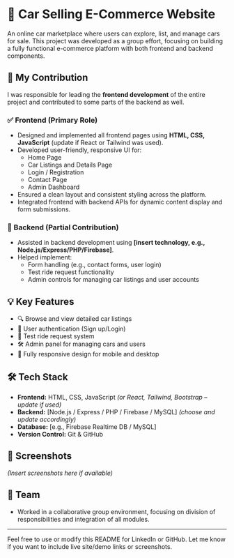 # 🚗 Car Selling E-Commerce Website

An online car marketplace where users can explore, list, and manage cars for sale. This project was developed as a group effort, focusing on building a fully functional e-commerce platform with both frontend and backend components.

## 👤 My Contribution

I was responsible for leading the **frontend development** of the entire project and contributed to some parts of the backend as well.

### ✅ Frontend (Primary Role)
- Designed and implemented all frontend pages using **HTML, CSS, JavaScript** (update if React or Tailwind was used).
- Developed user-friendly, responsive UI for:
  - Home Page
  - Car Listings and Details Page
  - Login / Registration
  - Contact Page
  - Admin Dashboard
- Ensured a clean layout and consistent styling across the platform.
- Integrated frontend with backend APIs for dynamic content display and form submissions.

### 🔧 Backend (Partial Contribution)
- Assisted in backend development using **[insert technology, e.g., Node.js/Express/PHP/Firebase]**.
- Helped implement:
  - Form handling (e.g., contact forms, user login)
  - Test ride request functionality
  - Admin controls for managing car listings and user accounts

## 💡 Key Features
- 🔍 Browse and view detailed car listings
- 👤 User authentication (Sign up/Login)
- 📝 Test ride request system
- 🛠 Admin panel for managing cars and users
- 📱 Fully responsive design for mobile and desktop

## 🛠 Tech Stack
- **Frontend:** HTML, CSS, JavaScript *(or React, Tailwind, Bootstrap – update if used)*
- **Backend:** [Node.js / Express / PHP / Firebase / MySQL] *(choose and update accordingly)*
- **Database:** [e.g., Firebase Realtime DB / MySQL]
- **Version Control:** Git & GitHub

## 📸 Screenshots
*(Insert screenshots here if available)*

## 🤝 Team
- Worked in a collaborative group environment, focusing on division of responsibilities and integration of all modules.

---

Feel free to use or modify this README for LinkedIn or GitHub. Let me know if you want to include live site/demo links or screenshots.
